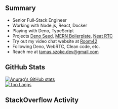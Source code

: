 ## Summary

- Senior Full-Stack Engineer
- Working with Node.js, React, Docker
- Playing with Deno, TypeScript
- Projects <a href="https://github.com/tamasszoke/deno-seed" target="_blank">Deno Seed</a>, <a href="https://github.com/tamasszoke/mern-boilerplate" target="_blank">MERN Boilerplate</a>, <a href="https://github.com/tamasszoke/neat-rtc" target="_blank">Neat RTC</a>
- Try out my video chat website at <a href="https://room42.openode.io" target="_blank">Room42</a><!--, <a href="https://buildmaster.openode.io" target="_blank">Build Master</a>-->
- Following Deno, WebRTC, Clean code, etc.
- Reach me at <a href="tamas.szoke.dev@gmail.com">tamas.szoke.dev@gmail.com</a>

## GitHub Stats

[![Anurag's GitHub stats](https://github-readme-stats.vercel.app/api?username=tamasszoke&hide=issues,prs&count_private=true&show_icons=true&theme=default&hide_rank=true&hide_title=true&hide_border=true)](https://github.com/anuraghazra/github-readme-stats)<br/>
[![Top Langs](https://github-readme-stats.vercel.app/api/top-langs/?username=tamasszoke&langs_count=6&layout=compact&hide_title=true&hide_border=true)](https://github.com/anuraghazra/github-readme-stats)

## StackOverflow Activity

<!-- STACKOVERFLOW:START -->
<!-- STACKOVERFLOW:END -->
